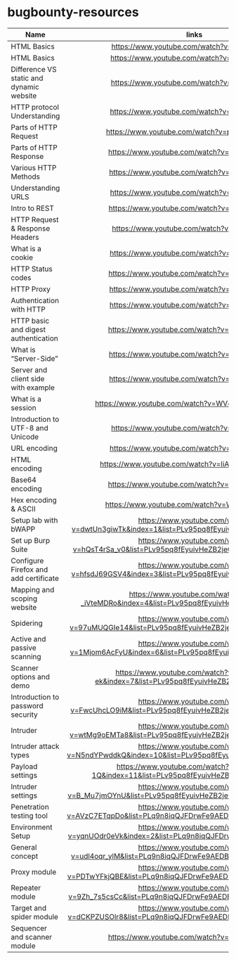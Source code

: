 # bugbounty-resources

| Name        | links           |
| ------------- |:-------------:|
| HTML Basics    | https://www.youtube.com/watch?v=p6fRBGI_BY0  |
| HTML Basics    | https://www.youtube.com/watch?v=Zs6lzuBVK2w |
| Difference VS static and dynamic website|https://www.youtube.com/watch?v=hlg6q6OFoxQ |
| HTTP protocol Understanding |https://www.youtube.com/watch?v=JFZMyhRTVt0|
| Parts of HTTP Request   | https://www.youtube.com/watch?v=pHFWGN-upGM|
|Parts of HTTP Response | https://www.youtube.com/watch?v=c9sMNc2PrMU | 
|Various HTTP Methods | https://www.youtube.com/watch?v=PO7D20HsFsY|
| Understanding URLS| https://www.youtube.com/watch?v=5Jr-_Za5yQM|
| Intro to REST| https://www.youtube.com/watch?v=YCcAE2SCQ6k|
|HTTP Request & Response Headers| https://www.youtube.com/watch?v=vAuZwirKjWs|
|What is a cookie| https://www.youtube.com/watch?v=I01XMRo2ESg|
|HTTP Status codes | https://www.youtube.com/watch?v=VLH3FMQ5BIQ|
|HTTP Proxy | https://www.youtube.com/watch?v=qU0PVSJCKcs|
|Authentication with HTTP | https://www.youtube.com/watch?v=GxiFXUFKo1M|
|HTTP basic and digest authentication | https://www.youtube.com/watch?v=GOnhCbDhMzk|
|What is “Server-Side” | https://www.youtube.com/watch?v=JnCLmLO9LhA
|Server and client side with example | https://www.youtube.com/watch?v=DcBB2Fp8WNI|
|What is a session | https://www.youtube.com/watch?v=WV4DJ6b0jhg&t=202s|
|Introduction to UTF-8 and Unicode | https://www.youtube.com/watch?v=sqPTR_v4qFA|
|URL encoding | https://www.youtube.com/watch?v=Z3udiqgW1VA|
|HTML encoding | https://www.youtube.com/watch?v=IiAfCLWpgII&t=109s|
|Base64 encoding | https://www.youtube.com/watch?v=8qkxeZmKmOY|
|Hex encoding & ASCII | https://www.youtube.com/watch?v=WW2SaCMnHdU|
|Setup lab with bWAPP | https://www.youtube.com/watch?v=dwtUn3giwTk&index=1&list=PLv95pq8fEyuivHeZB2jeC435tU3_1YGzV|
|Set up Burp Suite | https://www.youtube.com/watch?v=hQsT4rSa_v0&list=PLv95pq8fEyuivHeZB2jeC435tU3_1YGzV&index=2|
|Configure Firefox and add certificate | https://www.youtube.com/watch?v=hfsdJ69GSV4&index=3&list=PLv95pq8fEyuivHeZB2jeC435tU3_1YGzV|
|Mapping and scoping website | https://www.youtube.com/watch?v=H-_iVteMDRo&index=4&list=PLv95pq8fEyuivHeZB2jeC435tU3_1YGzV|
|Spidering | https://www.youtube.com/watch?v=97uMUQGIe14&list=PLv95pq8fEyuivHeZB2jeC435tU3_1YGzV&index=5
|Active and passive scanning | https://www.youtube.com/watch?v=1Mjom6AcFyU&index=6&list=PLv95pq8fEyuivHeZB2jeC435tU3_1YGzV|
|Scanner options and demo | https://www.youtube.com/watch?v=gANi4Kt7-ek&index=7&list=PLv95pq8fEyuivHeZB2jeC435tU3_1YGzV|
|Introduction to password security | https://www.youtube.com/watch?v=FwcUhcLO9iM&list=PLv95pq8fEyuivHeZB2jeC435tU3_1YGzV&index=8|
|Intruder | https://www.youtube.com/watch?v=wtMg9oEMTa8&list=PLv95pq8fEyuivHeZB2jeC435tU3_1YGzV&index=9
|Intruder attack types | https://www.youtube.com/watch?v=N5ndYPwddkQ&index=10&list=PLv95pq8fEyuivHeZB2jeC435tU3_1YGzV|
|Payload settings | https://www.youtube.com/watch?v=5GpdlbtL-1Q&index=11&list=PLv95pq8fEyuivHeZB2jeC435tU3_1YGzV|
|Intruder settings | https://www.youtube.com/watch?v=B_Mu7jmOYnU&list=PLv95pq8fEyuivHeZB2jeC435tU3_1YGzV&index=12|
|Penetration testing tool | https://www.youtube.com/watch?v=AVzC7ETqpDo&list=PLq9n8iqQJFDrwFe9AEDBlR1uSHEN7egQA&index=1|
|Environment Setup | https://www.youtube.com/watch?v=yqnUOdr0eVk&index=2&list=PLq9n8iqQJFDrwFe9AEDBlR1uSHEN7egQA|
|General concept | https://www.youtube.com/watch?v=udl4oqr_ylM&list=PLq9n8iqQJFDrwFe9AEDBlR1uSHEN7egQA&index=3|
|Proxy module | https://www.youtube.com/watch?v=PDTwYFkjQBE&list=PLq9n8iqQJFDrwFe9AEDBlR1uSHEN7egQA&index=4|
|Repeater module | https://www.youtube.com/watch?v=9Zh_7s5csCc&list=PLq9n8iqQJFDrwFe9AEDBlR1uSHEN7egQA&index=5|
|Target and spider module | https://www.youtube.com/watch?v=dCKPZUSOlr8&list=PLq9n8iqQJFDrwFe9AEDBlR1uSHEN7egQA&index=6|
|Sequencer and scanner module | https://www.youtube.com/watch?v=G-v581pXerE&|
